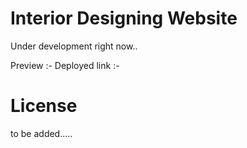 # Interior Designing Website

Under development right now..

Preview :-
Deployed link :-

# License 
to be added.....

